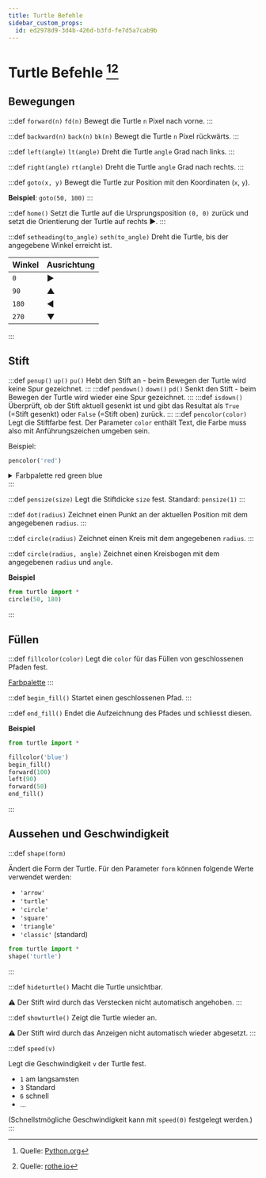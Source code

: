 ```yaml
---
title: Turtle Befehle
sidebar_custom_props:
  id: ed2978d9-3d4b-426d-b3fd-fe7d5a7cab9b
---
```

# Turtle Befehle [^1][^2]

## Bewegungen

:::def `forward(n)` `fd(n)`
Bewegt die Turtle `n` Pixel nach vorne.
:::

:::def `backward(n)` `back(n)` `bk(n)`
Bewegt die Turtle `n` Pixel rückwärts.
:::

:::def `left(angle)` `lt(angle)`
Dreht die Turtle `angle` Grad nach links.
:::

:::def `right(angle)` `rt(angle)`
Dreht die Turtle `angle` Grad nach rechts.
:::

:::def `goto(x, y)`
Bewegt die Turtle zur Position mit den Koordinaten (`x`, `y`).

**Beispiel**: `goto(50, 100)`
:::

:::def `home()`
Setzt die Turtle auf die Ursprungsposition `(0, 0)` zurück und setzt die Orientierung der Turtle auf rechts ▶️.
:::

:::def `setheading(to_angle)` `seth(to_angle)`
Dreht die Turtle, bis der angegebene Winkel erreicht ist.

<div className="small-table">

| Winkel | Ausrichtung |
| :----- | :---------- |
| `0`    | ▶️           |
| `90`   | ▲           |
| `180`  | ◀️           |
| `270`  | ▼           |

</div>
:::

## Stift

:::def `penup()` `up()` `pu()`
Hebt den Stift an - beim Bewegen der Turtle wird keine Spur gezeichnet.
:::
:::def `pendown()` `down()` `pd()`
Senkt den Stift - beim Bewegen der Turtle wird wieder eine Spur gezeichnet.
:::
:::def `isdown()`
Überprüft, ob der Stift aktuell gesenkt ist und gibt das Resultat als `True` (=Stift gesenkt) oder `False` (=Stift oben) zurück.
:::
:::def `pencolor(color)`
Legt die Stiftfarbe fest. Der Parameter `color` enthält Text, die Farbe muss also mit Anführungszeichen umgeben sein.

Beispiel:

```py
pencolor('red') 
```

<details><summary>Farbpalette <span className="color-badge red">red</span> <span className="color-badge green">green</span> <span className="color-badge blue">blue</span></summary>
<div className="small-table no-table-header">

|             |                                                                                 |
| :---------- | :------------------------------------------------------------------------------ |
| `yellow`    | <div style={{width: '8em', height: '1em', backgroundColor: 'yellow'}}></div>    |
| `gold`      | <div style={{width: '8em', height: '1em', backgroundColor: 'gold'}}></div>      |
| `orange`    | <div style={{width: '8em', height: '1em', backgroundColor: 'orange'}}></div>    |
| `red`       | <div style={{width: '8em', height: '1em', backgroundColor: 'red'}}></div>       |
| `maroon`    | <div style={{width: '8em', height: '1em', backgroundColor: 'maroon'}}></div>    |
| `violet`    | <div style={{width: '8em', height: '1em', backgroundColor: 'violet'}}></div>    |
| `magenta`   | <div style={{width: '8em', height: '1em', backgroundColor: 'magenta'}}></div>   |
| `purple`    | <div style={{width: '8em', height: '1em', backgroundColor: 'purple'}}></div>    |
| `navy`      | <div style={{width: '8em', height: '1em', backgroundColor: 'navy'}}></div>      |
| `blue`      | <div style={{width: '8em', height: '1em', backgroundColor: 'blue'}}></div>      |
| `skyblue`   | <div style={{width: '8em', height: '1em', backgroundColor: 'skyblue'}}></div>   |
| `cyan`      | <div style={{width: '8em', height: '1em', backgroundColor: 'cyan'}}></div>      |
| `turquoise` | <div style={{width: '8em', height: '1em', backgroundColor: 'turquoise'}}></div> |
| `lawngreen` | <div style={{width: '8em', height: '1em', backgroundColor: 'lawngreen'}}></div> |
| `green`     | <div style={{width: '8em', height: '1em', backgroundColor: 'green'}}></div>     |
| `darkgreen` | <div style={{width: '8em', height: '1em', backgroundColor: 'darkgreen'}}></div> |
| `chocolate` | <div style={{width: '8em', height: '1em', backgroundColor: 'chocolate'}}></div> |
| `brown`     | <div style={{width: '8em', height: '1em', backgroundColor: 'brown'}}></div>     |
| `black`     | <div style={{width: '8em', height: '1em', backgroundColor: 'black'}}></div>     |
| `gray`      | <div style={{width: '8em', height: '1em', backgroundColor: 'gray'}}></div>      |
| `white`     | <div style={{width: '8em', height: '1em', backgroundColor: 'white'}}></div>     |

</div>
</details>
:::

:::def `pensize(size)`
Legt die Stiftdicke `size` fest. Standard: `pensize(1)`
:::

:::def `dot(radius)`
Zeichnet einen Punkt an der aktuellen Position mit dem angegebenen `radius`.
:::

:::def `circle(radius)`
Zeichnet einen Kreis mit dem angegebenen `radius`.
:::

:::def `circle(radius, angle)`
Zeichnet einen Kreisbogen mit dem angegebenen `radius` und `angle`.

**Beispiel**

```py live_py slim
from turtle import *
circle(50, 180) 
```

:::

## Füllen

:::def `fillcolor(color)`
Legt die `color` für das Füllen von geschlossenen Pfaden fest.

[Farbpalette](#stift)
:::

:::def `begin_fill()`
Startet einen geschlossenen Pfad.
:::

:::def `end_fill()`
Endet die Aufzeichnung des Pfades und schliesst diesen.

**Beispiel**

```py live_py slim
from turtle import *

fillcolor('blue')
begin_fill()
forward(100)
left(90)
forward(50)
end_fill() 
```

:::

## Aussehen und Geschwindigkeit

:::def `shape(form)`

Ändert die Form der Turtle. Für den Parameter `form` können folgende Werte verwendet werden:

- `'arrow'`
- `'turtle'`
- `'circle'`
- `'square'`
- `'triangle'`
- `'classic'` (standard)

```py live_py slim
from turtle import *
shape('turtle') 
```

:::

:::def `hideturtle()`
Macht die Turtle unsichtbar.

⚠️ Der Stift wird durch das Verstecken nicht automatisch angehoben.
:::

:::def `showturtle()`
Zeigt die Turtle wieder an.

⚠️ Der Stift wird durch das Anzeigen nicht automatisch wieder abgesetzt.
:::

:::def `speed(v)`

Legt die Geschwindigkeit `v` der Turtle fest.

- `1` am langsamsten
- `3` Standard
- `6` schnell
- ...

(Schnellstmögliche Geschwindigkeit kann mit `speed(0)` festgelegt werden.)
:::

[^1]: Quelle: [Python.org](https://docs.python.org/3/library/turtle.html)
[^2]: Quelle: [rothe.io](https://rothe.io/?b=prog1&p=102461)
